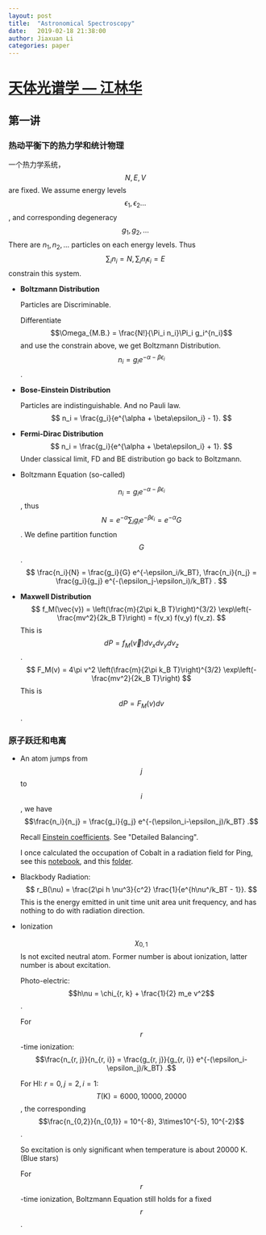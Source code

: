 ```yaml
---
layout: post
title:  "Astronomical Spectroscopy"
date:   2019-02-18 21:38:00
author: Jiaxuan Li
categories: paper
---
```

# [天体光谱学 — 江林华](http://kiaa.pku.edu.cn/~jiang/teaching.html#teach=class3)

## 第一讲

### 热动平衡下的热力学和统计物理

一个热力学系统，$$N, E, V$$ are fixed. We assume energy levels $$\epsilon_1, \epsilon_2…$$ , and corresponding degeneracy $$g_1, g_2, …$$ There are $n_1, n_2, ...$ particles on each energy levels. Thus $$\sum_i n_i = N, \sum_i n_i \epsilon_i = E$$ constrain this system.

- **Boltzmann Distribution**

  Particles are Discriminable. 

  Differentiate $$\Omega_{M.B.} = \frac{N!}{\Pi_i n_i}\Pi_i g_i^{n_i}$$ and use the constrain above, we get Boltzmann Distribution. $$n_i = g_i e^{- \alpha - \beta\epsilon_i}$$.

- **Bose-Einstein Distribution**

  Particles are indistinguishable. And no Pauli law.
  $$
  n_i = \frac{g_i}{e^{\alpha + \beta\epsilon_i} - 1}.
  $$

- **Fermi-Dirac Distribution**
  $$
  n_i = \frac{g_i}{e^{\alpha + \beta\epsilon_i} + 1}.
  $$
  Under classical limit, FD and BE distribution go back to Boltzmann.

- Boltzmann Equation (so-called)

  $$n_i = g_i e^{- \alpha - \beta\epsilon_i}$$, thus $$N = e^{-\alpha} \sum_i g_i e^{-\beta \epsilon_i} = e^{-\alpha} G$$. We define partition function $$G$$. 
  $$
  \frac{n_i}{N} = \frac{g_i}{G} e^{-\epsilon_i/k_BT}, \frac{n_i}{n_j} = \frac{g_i}{g_j} e^{-(\epsilon_j-\epsilon_i)/k_BT} .
  $$

- **Maxwell Distribution**
  $$
  f_M(\vec{v}) = \left(\frac{m}{2\pi k_B T}\right)^{3/2} \exp\left(-\frac{mv^2}{2k_B T}\right) = f(v_x) f(v_y) f(v_z).
  $$
  This is $$dP = f_M(\vec{v}) dv_x dv_y dv_z$$.
  $$
  F_M(v) = 4\pi v^2 \left(\frac{m}{2\pi k_B T}\right)^{3/2} \exp\left(-\frac{mv^2}{2k_B T}\right)
  $$
  This is $$dP = F_M(v) dv$$.

### 原子跃迁和电离

- An atom jumps from $$j$$ to $$i$$, we have ​$$\frac{n_i}{n_j} = \frac{g_i}{g_j} e^{-(\epsilon_i-\epsilon_j)/k_BT} .$$

  Recall [Einstein coefficients](https://en.wikipedia.org/wiki/Einstein_coefficients). See "Detailed Balancing". 

  I once calculated the occupation of Cobalt in a radiation field for Ping, see this [notebook](https://nbviewer.jupyter.org/github/astroJacobLi/astro-ph/blob/master/Ping/Cobalt.ipynb), and this [folder](https://github.com/AstroJacobLi/astro-ph/tree/master/Ping).  

- Blackbody Radiation: 
  $$
  r_B(\nu) = \frac{2\pi h \nu^3}{c^2} \frac{1}{e^{h\nu^/k_BT - 1}}.
  $$
  This is the energy emitted in unit time unit area unit frequency, and has nothing to do with radiation direction.

- Ionization

  $$\chi_{0, 1}$$ Is not excited neutral atom. Former number is about ionization, latter number is about excitation.

  Photo-electric: $$h\nu = \chi_{r, k} + \frac{1}{2} m_e v^2$$.

  For $$r$$-time ionization: $$\frac{n_{r, j}}{n_{r, i}} = \frac{g_{r, j}}{g_{r, i}} e^{-(\epsilon_i-\epsilon_j)/k_BT} .$$

  For HI: $r=0, j=2, i=1$: $$T(\text{K}) = 6000, 10000, 20000$$, the corresponding $$\frac{n_{0,2}}{n_{0,1}} = 10^{-8}, 3\times10^{-5}, 10^{-2}$$.

  So excitation is only significant when temperature is about 20000 K. (Blue stars)

  For $$r$$-time ionization, Boltzmann Equation still holds for a fixed $$r$$.



